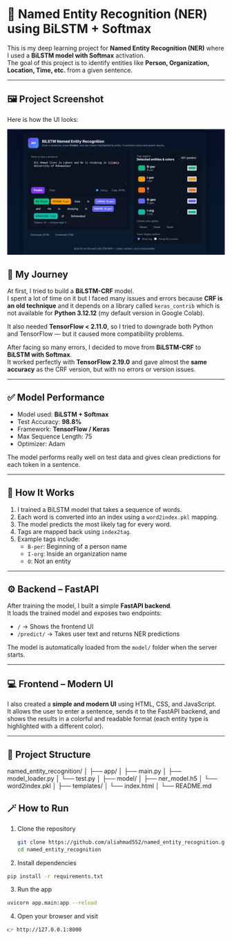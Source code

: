 # 🧠 Named Entity Recognition (NER) using BiLSTM + Softmax

This is my deep learning project for **Named Entity Recognition (NER)** where I used a **BiLSTM model with Softmax** activation.  
The goal of this project is to identify entities like **Person, Organization, Location, Time, etc.** from a given sentence.

---
## 🖼️ Project Screenshot

Here is how the UI looks:

![NER UI](static/form.png)

## 🚀 My Journey

At first, I tried to build a **BiLSTM-CRF** model.  
I spent a lot of time on it but I faced many issues and errors because **CRF is an old technique** and it depends on a library called `keras_contrib` which is not available for **Python 3.12.12** (my default version in Google Colab).  

It also needed **TensorFlow < 2.11.0**, so I tried to downgrade both Python and TensorFlow — but it caused more compatibility problems.

After facing so many errors, I decided to move from **BiLSTM-CRF** to **BiLSTM with Softmax**.  
It worked perfectly with **TensorFlow 2.19.0** and gave almost the **same accuracy** as the CRF version, but with no errors or version issues.

---

## ✅ Model Performance

- Model used: **BiLSTM + Softmax**
- Test Accuracy: **98.8%**
- Framework: **TensorFlow / Keras**
- Max Sequence Length: 75
- Optimizer: Adam

The model performs really well on test data and gives clean predictions for each token in a sentence.

---

## 🧩 How It Works

1. I trained a BiLSTM model that takes a sequence of words.
2. Each word is converted into an index using a `word2index.pkl` mapping.
3. The model predicts the most likely tag for every word.
4. Tags are mapped back using `index2tag`.
5. Example tags include:  
   - `B-per`: Beginning of a person name  
   - `I-org`: Inside an organization name  
   - `O`: Not an entity  

---

## ⚙️ Backend – FastAPI

After training the model, I built a simple **FastAPI backend**.  
It loads the trained model and exposes two endpoints:

- `/` → Shows the frontend UI
- `/predict/` → Takes user text and returns NER predictions

The model is automatically loaded from the `model/` folder when the server starts.

---

## 💻 Frontend – Modern UI

I also created a **simple and modern UI** using HTML, CSS, and JavaScript.  
It allows the user to enter a sentence, sends it to the FastAPI backend, and shows the results in a colorful and readable format (each entity type is highlighted with a different color).

---

## 🧰 Project Structure

named_entity_recognition/
│
├── app/
│ ├── main.py
│ ├── model_loader.py
│ └── test.py
│
├── model/
│ ├── ner_model.h5
│ └── word2index.pkl
│
├── templates/
│ └── index.html
│
└── README.md

## 🪄 How to Run

1. Clone the repository  
   ```bash
   git clone https://github.com/aliahmad552/named_entity_recognition.git
   cd named_entity_recognition
   ```

2. Install dependencies
```bash
pip install -r requirements.txt
```

3. Run the app
```bash
uvicorn app.main:app --reload
```

4. Open your browser and visit
```bash
👉 http://127.0.0.1:8000
```
